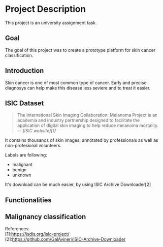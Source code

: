# Project Description

This project is an university assignment task.

## Goal

The goal of this project was to create a prototype platform for skin cancer classification.

## Introduction

Skin cancer is one of most common type of cancer. Early and precise diagnosys can help make this disease less seviere and to treat it easier.

## ISIC Dataset

> The International Skin Imaging Collaboration: Melanoma Project is an academia and industry partnership designed to facilitate the application of digital skin imaging to help reduce melanoma mortality. 
> -- <cite>[ISIC website][1]</cite>

It contains thousands of skin images, annotated by professionals as well as non-profesional volunteers.

Labels are following:
* malignant
* benign
* unknown

It's download can be much easier, by using ISIC Archive Downloader[2]

## Functionalities

## Malignancy classification

References:   
[1]:https://isdis.org/isic-project/   
[2]:https://github.com/GalAvineri/ISIC-Archive-Downloader   